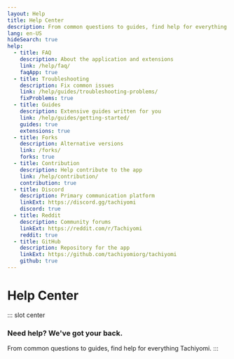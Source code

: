 ```yaml
---
layout: Help
title: Help Center
description: From common questions to guides, find help for everything Tachiyomi.
lang: en-US
hideSearch: true
help:
  - title: FAQ
    description: About the application and extensions
    link: /help/faq/
    faqApp: true
  - title: Troubleshooting
    description: Fix common issues
    link: /help/guides/troubleshooting-problems/
    fixProblems: true
  - title: Guides
    description: Extensive guides written for you
    link: /help/guides/getting-started/
    guides: true
    extensions: true
  - title: Forks
    description: Alternative versions
    link: /forks/
    forks: true
  - title: Contribution
    description: Help contribute to the app
    link: /help/contribution/
    contribution: true
  - title: Discord
    description: Primary communication platform
    linkExt: https://discord.gg/tachiyomi
    discord: true
  - title: Reddit
    description: Community forums
    linkExt: https://reddit.com/r/Tachiyomi
    reddit: true
  - title: GitHub
    description: Repository for the app
    linkExt: https://github.com/tachiyomiorg/tachiyomi
    github: true
---
```


# Help Center

::: slot center
### Need help? We've got your back.
From common questions to guides, find help for everything Tachiyomi.
:::
